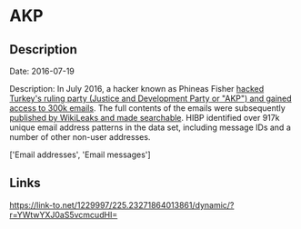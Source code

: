 # AKP

## Description

Date: 2016-07-19

Description:
In July 2016, a hacker known as Phineas Fisher <a href="https://motherboard.vice.com/en_us/article/yp3n55/phineas-fisher-turkish-government-hack" target="_blank" rel="noopener">hacked Turkey's ruling party (Justice and Development Party or &quot;AKP&quot;) and gained access to 300k emails</a>. The full contents of the emails were subsequently <a href="https://wikileaks.org/akp-emails/" target="_blank" rel="noopener">published by WikiLeaks and made searchable</a>. HIBP identified over 917k unique email address patterns in the data set, including message IDs and a number of other non-user addresses.


['Email addresses', 'Email messages']

## Links

https://link-to.net/1229997/225.23271864013861/dynamic/?r=YWtwYXJ0aS5vcmcudHI=